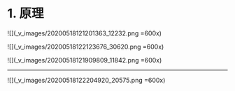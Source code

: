 # 1. 原理
![](_v_images/20200518121201363_12232.png =600x)

![](_v_images/20200518122123676_30620.png =600x)

![](_v_images/20200518121909809_11842.png =600x)

***
![](_v_images/20200518122204920_20575.png =600x)